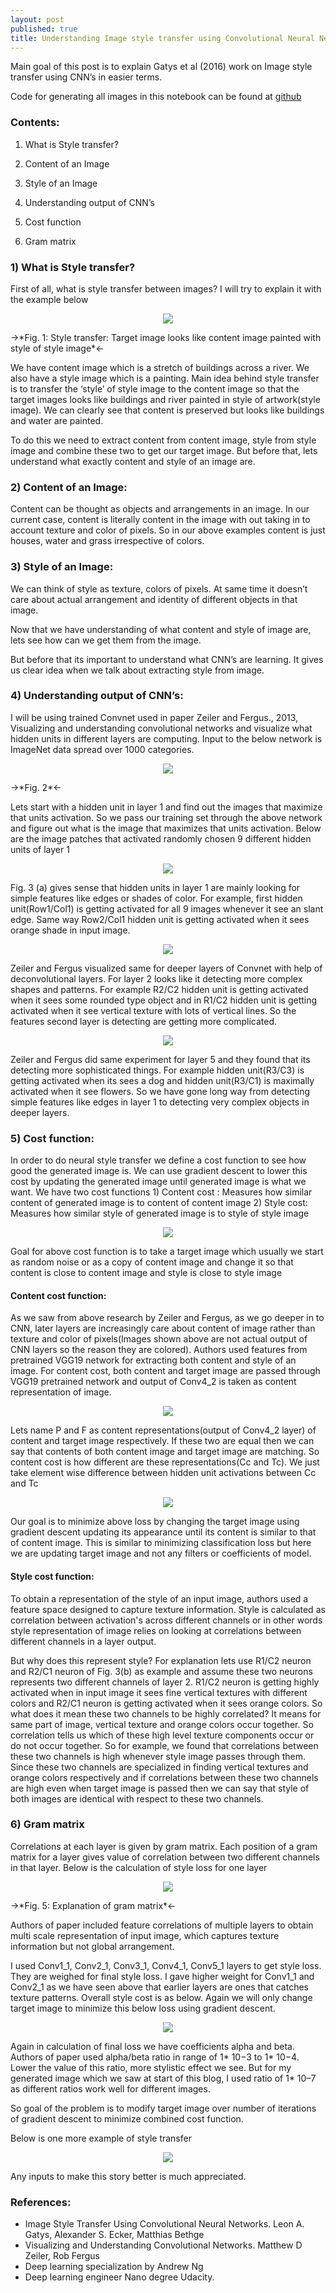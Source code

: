 ```yaml
---
layout: post
published: true
title: Understanding Image style transfer using Convolutional Neural Networks
---
```


Main goal of this post is to explain Gatys et al (2016) work on Image style transfer using CNN’s in easier terms.

Code for generating all images in this notebook can be found at [github](https://github.com/raviteja-ganta/Neural-style-transfer-using-CNN)

### Contents:

1) What is Style transfer?

2) Content of an Image

3) Style of an Image

4) Understanding output of CNN’s

5) Cost function

6) Gram matrix

### 1) What is Style transfer?

First of all, what is style transfer between images? I will try to explain it with the example below

<p align="center">
  <img src="https://raw.githubusercontent.com/raviteja-ganta/raviteja-ganta.github.io/master/images/NS_fig1.png" />
</p>
->*Fig. 1: Style transfer: Target image looks like content image painted with style of style image*<-

We have content image which is a stretch of buildings across a river. We also have a style image which is a painting. Main idea behind style transfer is to transfer the ‘style’ of style image to the content image so that the target images looks like buildings and river painted in style of artwork(style image). We can clearly see that content is preserved but looks like buildings and water are painted.

To do this we need to extract content from content image, style from style image and combine these two to get our target image. But before that, lets understand what exactly content and style of an image are.

### 2) Content of an Image:

Content can be thought as objects and arrangements in an image. In our current case, content is literally content in the image with out taking in to account texture and color of pixels. So in our above examples content is just houses, water and grass irrespective of colors.

### 3) Style of an Image:

We can think of style as texture, colors of pixels. At same time it doesn’t care about actual arrangement and identity of different objects in that image.

Now that we have understanding of what content and style of image are, lets see how can we get them from the image.

But before that its important to understand what CNN’s are learning. It gives us clear idea when we talk about extracting style from image.

### 4) Understanding output of CNN’s:

I will be using trained Convnet used in paper Zeiler and Fergus., 2013, Visualizing and understanding convolutional networks and visualize what hidden units in different layers are computing. Input to the below network is ImageNet data spread over 1000 categories.

<p align="center">
  <img src="https://raw.githubusercontent.com/raviteja-ganta/raviteja-ganta.github.io/master/images/Neural_style_transfer/NS_fig2.png" />
</p>
->*Fig. 2*<-


Lets start with a hidden unit in layer 1 and find out the images that maximize that units activation. So we pass our training set through the above network and figure out what is the image that maximizes that units activation. Below are the image patches that activated randomly chosen 9 different hidden units of layer 1
 
<p align="center">
  <img src="https://raw.githubusercontent.com/raviteja-ganta/raviteja-ganta.github.io/master/images/Neural_style_transfer/NS_fig3.png" />
</p>

Fig. 3 (a) gives sense that hidden units in layer 1 are mainly looking for simple features like edges or shades of color. For example, first hidden unit(Row1/Col1) is getting activated for all 9 images whenever it see an slant edge. Same way Row2/Col1 hidden unit is getting activated when it sees orange shade in input image.<br/>
 
<p align="center">
  <img src="https://raw.githubusercontent.com/raviteja-ganta/raviteja-ganta.github.io/master/images/Neural_style_transfer/NS_fig4.png" />
</p>

Zeiler and Fergus visualized same for deeper layers of Convnet with help of deconvolutional layers. For layer 2 looks like it detecting more complex shapes and patterns. For example R2/C2 hidden unit is getting activated when it sees some rounded type object and in R1/C2 hidden unit is getting activated when it see vertical texture with lots of vertical lines. So the features second layer is detecting are getting more complicated.

<p align="center">
  <img src="https://raw.githubusercontent.com/raviteja-ganta/raviteja-ganta.github.io/master/images/Neural_style_transfer/NS_fig5.png" />
</p>

Zeiler and Fergus did same experiment for layer 5 and they found that its detecting more sophisticated things. For example hidden unit(R3/C3) is getting activated when its sees a dog and hidden unit(R3/C1) is maximally activated when it see flowers. So we have gone long way from detecting simple features like edges in layer 1 to detecting very complex objects in deeper layers.

### 5) Cost function:

In order to do neural style transfer we define a cost function to see how good the generated image is. We can use gradient descent to lower this cost by updating the generated image until generated image is what we want. We have two cost functions 1) Content cost : Measures how similar content of generated image is to content of content image 2) Style cost: Measures how similar style of generated image is to style of style image

<p align="center">
  <img src="https://raw.githubusercontent.com/raviteja-ganta/raviteja-ganta.github.io/master/images/Neural_style_transfer/NS_fig6.png" />
</p>

Goal for above cost function is to take a target image which usually we start as random noise or as a copy of content image and change it so that content is close to content image and style is close to style image

#### Content cost function:
As we saw from above research by Zeiler and Fergus, as we go deeper in to CNN, later layers are increasingly care about content of image rather than texture and color of pixels(Images shown above are not actual output of CNN layers so the reason they are colored). Authors used features from pretrained VGG19 network for extracting both content and style of an image. For content cost, both content and target image are passed through VGG19 pretrained network and output of Conv4_2 is taken as content representation of image.

<p align="center">
  <img src="https://raw.githubusercontent.com/raviteja-ganta/raviteja-ganta.github.io/master/images/Neural_style_transfer/NS_fig7.png" />
</p>

Lets name P and F as content representations(output of Conv4_2 layer) of content and target image respectively. If these two are equal then we can say that contents of both content image and target image are matching. So content cost is how different are these representations(Cc and Tc). We just take element wise difference between hidden unit activations between Cc and Tc

<p align="center">
  <img src="https://raw.githubusercontent.com/raviteja-ganta/raviteja-ganta.github.io/master/images/Neural_style_transfer/NS_fig8.png" />
</p>

Our goal is to minimize above loss by changing the target image using gradient descent updating its appearance until its content is similar to that of content image. This is similar to minimizing classification loss but here we are updating target image and not any filters or coefficients of model.

#### Style cost function:
To obtain a representation of the style of an input image, authors used a feature space designed to capture texture information. Style is calculated as correlation between activation's across different channels or in other words style representation of image relies on looking at correlations between different channels in a layer output.

But why does this represent style? For explanation lets use R1/C2 neuron and R2/C1 neuron of Fig. 3(b) as example and assume these two neurons represents two different channels of layer 2. R1/C2 neuron is getting highly activated when in input image it sees fine vertical textures with different colors and R2/C1 neuron is getting activated when it sees orange colors. So what does it mean these two channels to be highly correlated? It means for same part of image, vertical texture and orange colors occur together. So correlation tells us which of these high level texture components occur or do not occur together. So for example, we found that correlations between these two channels is high whenever style image passes through them. Since these two channels are specialized in finding vertical textures and orange colors respectively and if correlations between these two channels are high even when target image is passed then we can say that style of both images are identical with respect to these two channels.

### 6) Gram matrix

Correlations at each layer is given by gram matrix. Each position of a gram matrix for a layer gives value of correlation between two different channels in that layer. Below is the calculation of style loss for one layer

<p align="center">
  <img src="https://raw.githubusercontent.com/raviteja-ganta/raviteja-ganta.github.io/master/images/Neural_style_transfer/NS_fig9.jpeg" />
</p>
->*Fig. 5: Explanation of gram matrix*<-

Authors of paper included feature correlations of multiple layers to obtain multi scale representation of input image, which captures texture information but not global arrangement.

I used Conv1_1, Conv2_1, Conv3_1, Conv4_1, Conv5_1 layers to get style loss. They are weighed for final style loss. I gave higher weight for Conv1_1 and Conv2_1 as we have seen above that earlier layers are ones that catches texture patterns. Overall style cost is as below. Again we will only change target image to minimize this below loss using gradient descent.

<p align="center">
  <img src="https://raw.githubusercontent.com/raviteja-ganta/raviteja-ganta.github.io/master/images/Neural_style_transfer/NS_fig10.png" />
</p>

Again in calculation of final loss we have coefficients alpha and beta. Authors of paper used alpha/beta ratio in range of 1* 10−3 to 1* 10−4. Lower the value of this ratio, more stylistic effect we see. But for my generated image which we saw at start of this blog, I used ratio of 1* 10–7 as different ratios work well for different images.

So goal of the problem is to modify target image over number of iterations of gradient descent to minimize combined cost function.

Below is one more example of style transfer

<p align="center">
  <img src="https://raw.githubusercontent.com/raviteja-ganta/raviteja-ganta.github.io/master/images/Neural_style_transfer/NS_fig11.png" />
</p>

Any inputs to make this story better is much appreciated.

### References:

* Image Style Transfer Using Convolutional Neural Networks. Leon A. Gatys, Alexander S. Ecker, Matthias Bethge
* Visualizing and Understanding Convolutional Networks. Matthew D Zeiler, Rob Fergus
* Deep learning specialization by Andrew Ng
* Deep learning engineer Nano degree Udacity.
